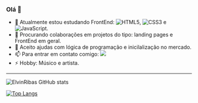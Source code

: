 ### Olá 👋

 
- 🌱 Atualmente estou estudando  FrontEnd: ![HTML5](https://img.shields.io/badge/html5-%23E34F26.svg?style=for-the-badge&logo=html5&logoColor=white), ![CSS3](https://img.shields.io/badge/css3-%231572B6.svg?style=for-the-badge&logo=css3&logoColor=white) e ![JavaScript](https://img.shields.io/badge/javascript-%23323330.svg?style=for-the-badge&logo=javascript&logoColor=%23F7DF1E).  
- 👯 Procurando colaborações em projetos do tipo: landing pages e FrontEnd em geral.
- 🤔 Aceito ajudas com lógica de programação e  inicilalização no mercado.
- 📫 Para entrar em contato comigo: <a href="https://instagram.com/elvinribas/" target="_blank"><img src="https://img.shields.io/badge/-Instagram-%23E4405F?style=for-the-badge&logo=instagram&logoColor=white" target="_blank"></a>
- ⚡ Hobby:  Músico  e  artista.
 <hr>

![ElvinRibas GitHub stats](https://github-readme-stats.vercel.app/api?username=ElvinRibas&show_icons=true&theme=tokyonight)

[![Top Langs](https://github-readme-stats.vercel.app/api/top-langs/?username=anuraghazra&hide_progress=true)](https://github.com/ElvinRibas/github-readme-stats)


 
